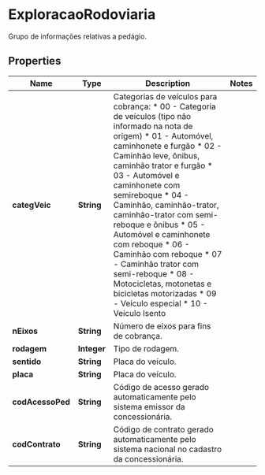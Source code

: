 

# ExploracaoRodoviaria

Grupo de informações relativas a pedágio.

## Properties

| Name | Type | Description | Notes |
|------------ | ------------- | ------------- | -------------|
|**categVeic** | **String** | Categorias de veículos para cobrança:  * 00 - Categoria de veículos (tipo não informado na nota de origem)  * 01 - Automóvel, caminhonete e furgão  * 02 - Caminhão leve, ônibus, caminhão trator e furgão  * 03 - Automóvel e caminhonete com semireboque  * 04 - Caminhão, caminhão-trator, caminhão-trator com semi-reboque e ônibus  * 05 - Automóvel e caminhonete com reboque  * 06 - Caminhão com reboque  * 07 - Caminhão trator com semi-reboque  * 08 - Motocicletas, motonetas e bicicletas motorizadas  * 09 - Veículo especial  * 10 - Veículo Isento |  |
|**nEixos** | **String** | Número de eixos para fins de cobrança. |  |
|**rodagem** | **Integer** | Tipo de rodagem. |  |
|**sentido** | **String** | Placa do veículo. |  |
|**placa** | **String** | Placa do veículo. |  |
|**codAcessoPed** | **String** | Código de acesso gerado automaticamente pelo sistema emissor da concessionária. |  |
|**codContrato** | **String** | Código de contrato gerado automaticamente pelo sistema nacional no cadastro da concessionária. |  |



